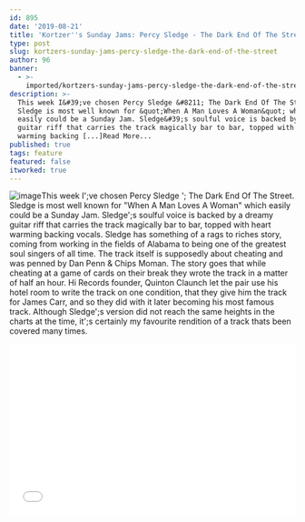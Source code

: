 ```yaml
---
id: 895
date: '2019-08-21'
title: 'Kortzer''s Sunday Jams: Percy Sledge - The Dark End Of The Street - Loose Lips'
type: post
slug: kortzers-sunday-jams-percy-sledge-the-dark-end-of-the-street
author: 96
banner:
  - >-
    imported/kortzers-sunday-jams-percy-sledge-the-dark-end-of-the-street/image895.jpeg
description: >-
  This week I&#39;ve chosen Percy Sledge &#8211; The Dark End Of The Street.
  Sledge is most well known for &quot;When A Man Loves A Woman&quot; which
  easily could be a Sunday Jam. Sledge&#39;s soulful voice is backed by a dreamy
  guitar riff that carries the track magically bar to bar, topped with heart
  warming backing [...]Read More...
published: true
tags: feature
featured: false
itworked: true
---
```

![image](../imported/kortzers-sunday-jams-percy-sledge-the-dark-end-of-the-street/image895.jpeg)This week I';ve chosen Percy Sledge '; The Dark End Of The Street. Sledge is most well known for "When A Man Loves A Woman" which easily could be a Sunday Jam. Sledge';s soulful voice is backed by a dreamy guitar riff that carries the track magically bar to bar, topped with heart warming backing vocals. Sledge has something of a rags to riches story, coming from working in the fields of Alabama to being one of the greatest soul singers of all time. The track itself is supposedly about cheating and was penned by Dan Penn & Chips Moman. The story goes that while cheating at a game of cards on their break they wrote the track in a matter of half an hour. Hi Records founder, Quinton Claunch let the pair use his hotel room to write the track on one condition, that they give him the track for James Carr, and so they did with it later becoming his most famous track. Although Sledge';s version did not reach the same heights in the charts at the time, it';s certainly my favourite rendition of a track thats been covered many times.

<iframe width='100%' height='300' scrolling='no' frameborder='no' allow='autoplay' src='//www.youtube.com/embed/Gj3UdRmhgvM?wmode=opaque'></iframe>